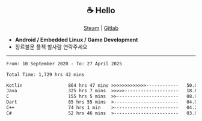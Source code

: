 <h2 align="center"> ☕ Hello </h2>

<p align="center">
  <a href="https://steamcommunity.com/id/Niforances/">Steam</a> |
  <a href="https://gitlab.com/niforances">Gitlab</a>
</p>

 - **Android / Embedded Linux / Game Development**
 - 장르불문 플젝 할사람 연락주세요

------

<!--START_SECTION:waka-->

```txt
From: 10 September 2020 - To: 27 April 2025

Total Time: 1,729 hrs 42 mins

Kotlin                 864 hrs 47 mins >>>>>>>>>>>>>------------   50.00 %
Java                   325 hrs 7 mins  >>>>>--------------------   18.80 %
C                      155 hrs 5 mins  >>-----------------------   08.97 %
Dart                   85 hrs 55 mins  >------------------------   04.97 %
C++                    74 hrs 1 min    >------------------------   04.28 %
C#                     52 hrs 46 mins  >------------------------   03.05 %
```

<!--END_SECTION:waka-->
